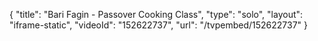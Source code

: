 {
    "title": "Bari Fagin - Passover Cooking Class",
    "type": "solo",
    "layout": "iframe-static",
    "videoId": "152622737",
    "url": "\/tvpembed\/152622737"
}